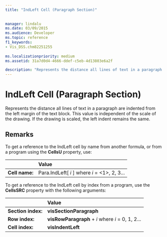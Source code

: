 ```yaml
---
title: "IndLeft Cell (Paragraph Section)"
 
 
manager: lindalu
ms.date: 03/09/2015
ms.audience: Developer
ms.topic: reference
f1_keywords:
- Vis_DSS.chm82251255
 
ms.localizationpriority: medium
ms.assetid: 31a7d0d4-4666-ddef-c5eb-4d13803e6a2f

description: "Represents the distance all lines of text in a paragraph are indented from the left margin of the text block. This value is independent of the scale of the drawing. If the drawing is scaled, the left indent remains the same."
---
```


# IndLeft Cell (Paragraph Section)

Represents the distance all lines of text in a paragraph are indented from the left margin of the text block. This value is independent of the scale of the drawing. If the drawing is scaled, the left indent remains the same.
  
## Remarks

To get a reference to the IndLeft cell by name from another formula, or from a program using the **CellsU** property, use: 
  
||Value |
|:-----|:-----|
| **Cell name:**  <br/> | Para.IndLeft[  *i*  ]            where  *i*  = <1>, 2, 3... |
   
To get a reference to the IndLeft cell by index from a program, use the **CellsSRC** property with the following arguments: 
  
||Value |
|:-----|:-----|
| **Section index:**  <br/> |**visSectionParagraph** <br/> |
| **Row index:**  <br/> |**visRowParagraph** +  *i*            where  *i*  = 0, 1, 2... |
| **Cell index:**  <br/> |**visIndentLeft** <br/> |
   

